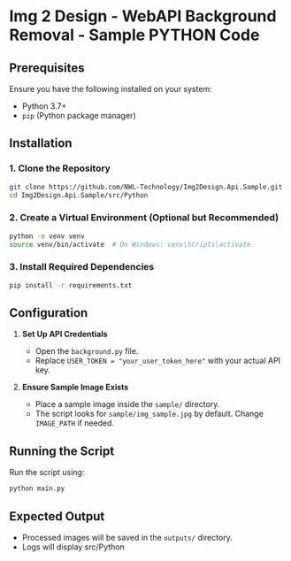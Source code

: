 # Img 2 Design - WebAPI Background Removal - Sample PYTHON Code

## Prerequisites

Ensure you have the following installed on your system:

- Python 3.7+
- `pip` (Python package manager)

## Installation

### 1. Clone the Repository

```sh
git clone https://github.com/NWL-Technology/Img2Design.Api.Sample.git
cd Img2Design.Api.Sample/src/Python
```

### 2. Create a Virtual Environment (Optional but Recommended)

```sh
python -m venv venv
source venv/bin/activate  # On Windows: venv\Scripts\activate
```

### 3. Install Required Dependencies

```sh
pip install -r requirements.txt
```

## Configuration

1. **Set Up API Credentials**

   - Open the `background.py` file.
   - Replace `USER_TOKEN = "your_user_token_here"` with your actual API key.

2. **Ensure Sample Image Exists**
   - Place a sample image inside the `sample/` directory.
   - The script looks for `sample/img_sample.jpg` by default. Change `IMAGE_PATH` if needed.

## Running the Script

Run the script using:

```sh
python main.py
```

## Expected Output

- Processed images will be saved in the `outputs/` directory.
- Logs will display src/Python